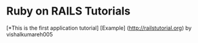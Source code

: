 # Ruby on RAILS Tutorials

[*This is the first application tutorial]
[Example] (http://railstutorial.org) by vishalkumareh005